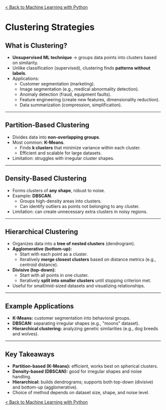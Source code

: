 [< Back to Machine Learning with Python](../../README.md)

# Clustering Strategies

## What is Clustering?

- **Unsupervised ML technique** → groups data points into clusters based on similarity.
- Unlike classification (supervised), clustering finds **patterns without labels**.
- Applications:
  - Customer segmentation (marketing).
  - Image segmentation (e.g., medical abnormality detection).
  - Anomaly detection (fraud, equipment faults).
  - Feature engineering (create new features, dimensionality reduction).
  - Data summarization (compression, simplification).

---

## Partition-Based Clustering

- Divides data into **non-overlapping groups**.
- Most common: **K-Means**.
  - Finds **k clusters** that minimize variance within each cluster.
  - Efficient and scalable for large datasets.
- Limitation: struggles with irregular cluster shapes.

---

## Density-Based Clustering

- Forms clusters of **any shape**, robust to noise.
- Example: **DBSCAN**.
  - Groups high-density areas into clusters.
  - Can identify outliers as points not belonging to any cluster.
- Limitation: can create unnecessary extra clusters in noisy regions.

---

## Hierarchical Clustering

- Organizes data into a **tree of nested clusters** (dendrogram).
- **Agglomerative (bottom-up):**
  - Start with each point as a cluster.
  - Iteratively **merge closest clusters** based on distance metrics (e.g., centroid distance).
- **Divisive (top-down):**
  - Start with all points in one cluster.
  - Iteratively **split into smaller clusters** until stopping criterion met.
- Useful for small/mid-sized datasets and visualizing relationships.

---

## Example Applications

- **K-Means:** customer segmentation into behavioral groups.
- **DBSCAN:** separating irregular shapes (e.g., "moons" dataset).
- **Hierarchical clustering:** analyzing genetic similarities (e.g., dog breeds and wolves).

---

## Key Takeaways

- **Partition-based (K-Means):** efficient, works best on spherical clusters.
- **Density-based (DBSCAN):** good for irregular shapes and noise handling.
- **Hierarchical:** builds dendrograms; supports both top-down (divisive) and bottom-up (agglomerative).
- Choice of method depends on dataset size, shape, and noise level.

[< Back to Machine Learning with Python](../../README.md)
